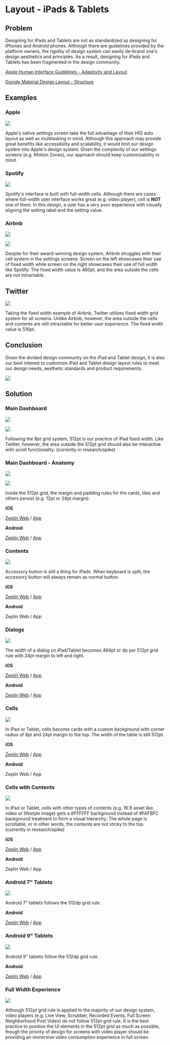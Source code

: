 # Layout - iPads & Tablets

## Problem

Designing for iPads and Tablets are not as standardized as designing for iPhones and Android phones. Although there are guidelines provided by the platform owners, the rigidity of design system can easily de-brand one's design aesthetics and principles. As a result, designing for iPads and Tablets has been fragmented in the design community.

[Apple Human Interface Guidelines - Adaptivity and Layout](https://developer.apple.com/ios/human-interface-guidelines/visual-design/adaptivity-and-layout/)

[Google Material Design Layout - Structure](https://material.io/guidelines/layout/structure.html#structure-app-bar)

## Examples

### Apple

![](../.gitbook/assets/layout-example-apple.png)

Apple's native settings screen take the full advantage of their HIG auto layout as well as multitasking in mind. Although this approach may provide great benefits like accessibility and scalability, it would limit our design system into Apple's design system. Given the complexity of our settings screens \(e.g. Motion Zones\), our approach should keep customizability in mind.

### Spotify

![](../.gitbook/assets/layout-example-spotify.png)

Spotify's interface is built with full-width cells. Although there are cases where full-width user interface works great \(e.g. video player\), cell is **NOT** one of them. In this design, a user has a very poor experience with visually aligning the setting label and the setting value.

### Airbnb

![](../.gitbook/assets/layout-example-airbnb-1.png)

![](../.gitbook/assets/layout-example-airbnb-2.png)

Despite for their award-winning design system, Airbnb struggles with their cell system in the settings screens. Screen on the left showcases their use of fixed width while screen on the right showcases their use of full width like Spotify. The fixed width value is 460pt, and the area outside the cells are not intractable.

## Twitter

![](../.gitbook/assets/layout-example-twitter.png)

Taking the fixed width example of Airbnb, Twitter utilizes fixed width grid system for all screens. Unlike Airbnb, however, the area outside the cells and contents are still intractable for better user experience. The fixed width value is 516pt.

## Conclusion

Given the divided design community on the iPad and Tablet design, it is also our best interest to customize iPad and Tablet design layout rules to meet our design needs, aesthetic standards and product requirements.

![](../.gitbook/assets/layout-ring-12.jpeg)

## Solution

### Main Dashboard

![](../.gitbook/assets/layout-ring-1.png)

![](../.gitbook/assets/layout-ring-2.png)

Following the 8pt grid system, 512pt is our practice of iPad fixed width. Like Twitter, however, the area outside the 512pt grid should also be interactive with scroll functionality. \(currently in research/spike\)

### Main Dashboard - Anatomy

![](../.gitbook/assets/layout-ring-3.png)

![](../.gitbook/assets/layout-ring-4.png)

Inside the 512pt grid, the margin and padding rules for the cards, tiles and others persist \(e.g. 12pt or 24pt margin\).

**iOS**

[Zeplin Web](https://github.com/kevin-ring/ring-design-system/tree/8849159db6764601017289d41b84d60f348c1d98/zpl.io/2yJXMyn/README.md) / [App](zpl://screen?sid=5a720472dbbbb40b10912d80&pid=58af5866d93b58ed92ec96ed)

**Android**

[Zeplin Web](https://github.com/kevin-ring/ring-design-system/tree/8849159db6764601017289d41b84d60f348c1d98/zpl.io/aNBqvyQ/README.md) / [App](zpl://screen?sid=5a720f3a5c8a071e119344a8&pid=58af588c884d50ab92a4a9f5)

### Contents

![](../.gitbook/assets/layout-ring-5.png)

Accessory button is still a thing for iPads. When keyboard is split, the accessory button will always remain as normal button.

**iOS**

[Zeplin Web](https://github.com/kevin-ring/ring-design-system/tree/8849159db6764601017289d41b84d60f348c1d98/zpl.io/29lMmWW/README.md) / [App](zpl://screen?sid=5a61a9b4497dcd93092e7556&pid=5a395997e8354b6a0e3b9c73)

**Android**

Zeplin Web / App

### Dialogs

![](../.gitbook/assets/layout-ring-6.png)

The width of a dialog on iPad/Tablet becomes 464pt or dp per 512pt grid rule with 24pt margin to left and right.

**iOS**

[Zeplin Web](https://zpl.io/29lYx0Y) / [App](zpl://screen?sid=5a6f80229efae715812208d3&pid=5a395997e8354b6a0e3b9c73)

**Android**

[Zeplin Web](https://zpl.io/bAA99ze) / [App](zpl://screen?sid=5a723b8f78046f597afc499a&pid=5a39599115b7f3ec5f3326a0)

### Cells

![](../.gitbook/assets/layout-ring-7.png)

In iPad or Tablet, cells become cards with a custom background with corner radius of 8pt and 24pt margin to the top. The width of the table is still 512pt.

**iOS**

[Zeplin Web](https://github.com/kevin-ring/ring-design-system/tree/8849159db6764601017289d41b84d60f348c1d98/zpl.io/aBjk4QK/README.md) / [App](zpl://screen?sid=5a6f90926a217f1475ef4eae&pid=5a395997e8354b6a0e3b9c73)

**Android**

Zeplin Web / App

### Cells with Contents

![](../.gitbook/assets/layout-ring-8.png)

In iPad or Tablet, cells with other types of contents \(e.g. 16:9 asset like video or lifestyle image\) gets a \#FFFFFF background instead of \#FAFBFC background treatment to form a visual hierarchy. The whole page is scrollable, or in other words, the contents are not sticky to the top. \(currently in research/spike\)

**iOS**

[Zeplin Web](https://zpl.io/brmnYYL) / [App](zpl://screen?sid=5a7366ad05a511b13352c7a8&pid=5a395997e8354b6a0e3b9c73)

**Android**

Zeplin Web / App

### Android 7" Tablets

![](../.gitbook/assets/layout-ring-9.png)

Android 7" tablets follows the 512dp grid rule.

**Android**

[Zeplin Web](https://zpl.io/aNBqvyQ) / [App](zpl://screen?sid=5a720f3a5c8a071e119344a8&pid=58af588c884d50ab92a4a9f5)

### Android 9" Tablets

![](../.gitbook/assets/layout-ring-10.png)

Android 9" tablets follow the 512dp grid rule.

**Android**

[Zeplin Web](https://github.com/kevin-ring/ring-design-system/tree/8849159db6764601017289d41b84d60f348c1d98/zpl.io/V4P6noz/README.md) / [App](zpl://screen?sid=5a720f3a4f1af4bc10150dab&pid=58af588c884d50ab92a4a9f5)

### Full Width Experience

![](../.gitbook/assets/layout-ring-11.png)

Although 512pt grid rule is applied to the majority of our design system, video players \(e.g. Live View, Scrubber, Recorded Events, Full Screen Neighborhood Post Video\) do not follow 512pt grid rule. It is the best practice to position the UI elements in the 512pt grid as much as possible, though the priority of design for screens with video player should be providing an immersive video consumption experience in full screen.

